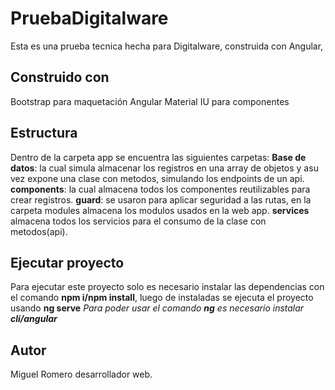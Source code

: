 # PruebaDigitalware
Esta es una prueba tecnica hecha para Digitalware, construida con Angular,

## Construido con
Bootstrap para maquetación 
Angular Material IU para componentes

## Estructura
Dentro de la carpeta app se encuentra las siguientes carpetas:
 **Base de datos**: la cual simula almacenar los registros en una array de objetos y asu vez expone una clase con metodos, simulando los endpoints de un api.
 **components**: la cual almacena todos los componentes reutilizables para crear registros.
 **guard**: se usaron para aplicar seguridad a las rutas, en la carpeta modules almacena los modulos usados en la web app.
 **services** almacena todos los servicios para el consumo de la clase con metodos(api).

## Ejecutar proyecto
Para ejecutar este proyecto solo es necesario instalar las dependencias con el comando **npm i/npm install**, luego de instaladas se ejecuta el proyecto usando **ng serve** *Para poder usar el comando **ng** es necesario instalar **cli/angular***

## Autor
Miguel Romero desarrollador web.